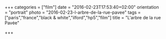 +++
categories = ["film"]
date = "2016-02-23T17:53:40+02:00"
orientation = "portrait"
photo = "2016-02-23-l-arbre-de-la-rue-pavee"
tags = ["paris","france","black & white","ilford","hp5","film"]
title = "L'arbre de la rue Pavée"

+++
